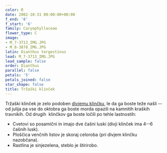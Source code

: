 ```yaml
---
color: R
date: 2002-10-31 00:00:00+00:00
f_end: '8'
f_start: '6'
family: Caryophyllaceae
flower_type: C
image:
- M_7-3713_IMG.JPG
- M_8-3878_IMG.JPG
latin: Dianthus tergestinus
lead: M_7-3713_IMG.JPG
lead_sample: false
order: Dianthus
parallel: false
petals: '5'
petals_joined: false
star_shape: false
title: Tržaški klinček
---
```

Tržaški klinček je zelo podoben [divjemu klinčku](../../dianthussylvestris/divji-klin&#269;ek/), le da ga boste teže našli -- od julija pa vse do oktobra ga boste morda opazili na kamnitih kraških travnikih. Od drugih  klinčkov ga boste ločili po tehle lastnostih:

-   Cvetovi so posamični in imajo dve čašni luski (divji klinček ima 4--6 čašnih lusk).
-   Ploščica venčnih listov je skoraj celoroba (pri divjem klinčku nazobčana).
-   Rastlina je sinjezelena, steblo je štirirobo.
